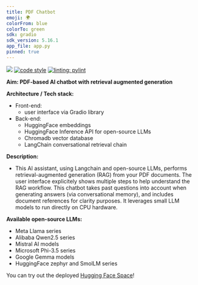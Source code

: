 ```yaml
---
title: PDF Chatbot
emoji: 🌍
colorFrom: blue
colorTo: green
sdk: gradio
sdk_version: 5.16.1
app_file: app.py
pinned: true
---
```



[![](https://img.shields.io/badge/python-3.10+-blue.svg)](https://www.python.org/downloads/)
[![code style](https://img.shields.io/badge/code%20style-black-000000.svg)](https://github.com/psf/black)
[![linting: pylint](https://img.shields.io/badge/linting-pylint-yellowgreen)](https://github.com/pylint-dev/pylint)



**Aim: PDF-based AI chatbot with retrieval augmented generation**


**Architecture / Tech stack:**
 - Front-end: 
   - user interface via Gradio library
 - Back-end: 
   - HuggingFace embeddings
   - HuggingFace Inference API for open-source LLMs
   - Chromadb vector database
   - LangChain conversational retrieval chain


**Description:**
 - This AI assistant, using Langchain and open-source LLMs, performs retrieval-augmented generation (RAG) from your PDF documents. The user interface explicitely shows multiple steps to help understand the RAG workflow. This chatbot takes past questions into account when generating answers (via conversational memory), and includes document references for clarity purposes. It leverages small LLM models to run directly on CPU hardware. 


**Available open-source LLMs:**
 - Meta Llama series
 - Alibaba Qwen2.5 series
 - Mistral AI models
 - Microsoft Phi-3.5 series
 - Google Gemma models
 - HuggingFace zephyr and SmolLM series


 You can try out the deployed [Hugging Face Space](https://huggingface.co/spaces/cvachet/pdf-chatbot)!

